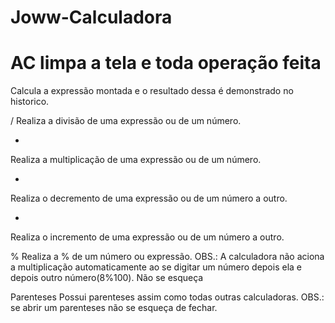 # Joww-Calculadora



AC
limpa a tela e toda operação feita
 =
Calcula a expressão montada e o resultado dessa é demonstrado no historico.

/
Realiza a divisão de uma expressão ou de um número.


*
Realiza a multiplicação de uma expressão ou de um número.

-
Realiza o decremento de uma expressão ou de um número a outro.

+
Realiza o incremento de uma expressão ou de um número a outro.

%
Realiza a % de um número ou expressão. OBS.: A calculadora não aciona a multiplicação automaticamente ao se digitar um número depois ela e depois outro número(8%100). Não se esqueça

Parenteses
Possui parenteses assim como todas outras calculadoras. OBS.: se abrir um parenteses não se esqueça de fechar.
